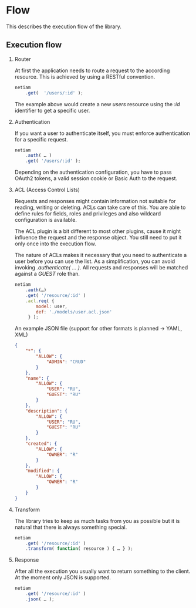 # Flow

This describes the execution flow of the library.

## Execution flow

1. Router

    At first the application needs to route a request to the according resource.
    This is achieved by using a RESTful convention.

    ```js
    netiam
        .get(  '/users/:id' );
    ```

    The example above would create a new *users* resource using the *:id*
    identifier to get a specific user.

2. Authentication

    If you want a user to authenticate itself, you must enforce authentication
    for a specific request.

    ```js
    netiam
        .auth( … )
        .get( '/users/:id' );
    ```

    Depending on the authentication configuration, you have to pass OAuth2
    tokens, a valid session cookie or Basic Auth to the request.

3. ACL (Access Control Lists)

    Requests and responses might contain information not suitable for reading,
    writing or deleting. ACLs can take care of this. You are able to define
    rules for fields, roles and privileges and also wildcard configuration is
    available.

    The ACL plugin is a bit different to most other plugins, cause it might
    influence the request and the response object. You still need to put it
    only once into the execution flow.

    The nature of ACLs makes it necessary that you need to authenticate a user
    before you can use the list. As a simplification, you can avoid invoking
    *.authenticate( … )*. All requests and responses will be matched against
    a *GUEST* role than.

    ```js
    netiam
        .auth(…)
        .get( '/resource/:id' )
        .acl.req( {
            model: user,
            def: './models/user.acl.json'
         } );
    ```

    An example JSON file (support for other formats is planned -> YAML, XML)

    ```json
    {
        "*": {
            "ALLOW": {
                "ADMIN": "CRUD"
            }
        },
        "name": {
            "ALLOW": {
                "USER": "RU",
                "GUEST": "RU"
            }
        },
        "description": {
            "ALLOW": {
                "USER": "RU",
                "GUEST": "RU"
            }
        },
        "created": {
            "ALLOW": {
                "OWNER": "R"
            }
        },
        "modified": {
            "ALLOW": {
                "OWNER": "R"
            }
        }
    }
    ```

4. Transform

    The library tries to keep as much tasks from you as possible but it is
    natural that there is always something special.

    ```js
    netiam
        .get( '/resource/:id' )
        .transform( function( resource ) { … } );
    ```

5. Response

    After all the execution you usually want to return something to the client.
    At the moment only JSON is supported.

    ```js
    netiam
        .get( '/resource/:id' )
        .json( … );
    ```
